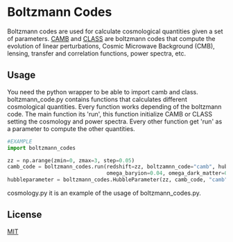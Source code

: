 # Boltzmann Codes
Boltzmann codes are used for calculate cosmological quantities given a set of parameters. [CAMB](https://camb.info/) and 
[CLASS](https://lesgourg.github.io/class_public/class.html) are boltzmann codes that compute the evolution of linear perturbations,
Cosmic Microwave Background (CMB), lensing, transfer and correlation functions, power spectra, etc.
## Usage
You need the python wrapper to be able to import camb and class. boltzmann_code.py contains functions that calculates different
cosmological quantities. Every function works depending of the boltzmann code. The main function its 'run', this function initialize
CAMB or CLASS setting the cosmology and power spectra. Every other function get 'run' as a parameter to compute the other quantities.
```python
#EXAMPLE
import boltzmann_codes

zz = np.arange(zmin=0, zmax=3, step=0.05)
camb_code = boltzmann_codes.run(redshift=zz, boltzamnn_code="camb", hubble_constant=70, 
                                omega_baryion=0.04, omega_dark_matter=0.24)
hubbleparameter = boltzmann_codes.HubbleParameter(zz, camb_code, "camb")
```
cosmology.py it is an example of the usage of boltzmann_codes.py.
## License
[MIT](https://choosealicense.com/licenses/mit/)
